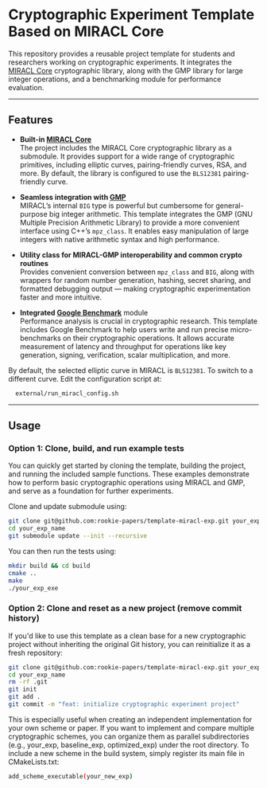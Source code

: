 # Cryptographic Experiment Template Based on MIRACL Core

This repository provides a reusable project template for students and researchers working on cryptographic experiments. It integrates the [MIRACL Core](https://github.com/miracl/core) cryptographic library, along with the GMP library for large integer operations, and a benchmarking module for performance evaluation.

---

## Features

- **Built-in [MIRACL Core](https://github.com/miracl/core)**  
  The project includes the MIRACL Core cryptographic library as a submodule. It provides support for a wide range of cryptographic primitives, including elliptic curves, pairing-friendly curves, RSA, and more. By default, the library is configured to use the `BLS12381` pairing-friendly curve.

- **Seamless integration with [GMP](https://gmplib.org/)**  
  MIRACL’s internal `BIG` type is powerful but cumbersome for general-purpose big integer arithmetic. This template integrates the GMP (GNU Multiple Precision Arithmetic Library) to provide a more convenient interface using C++’s `mpz_class`. It enables easy manipulation of large integers with native arithmetic syntax and high performance.

- **Utility class for MIRACL-GMP interoperability and common crypto routines**  
  Provides convenient conversion between `mpz_class` and `BIG`, along with wrappers for random number generation, hashing, secret sharing, and formatted debugging output — making cryptographic experimentation faster and more intuitive.

- **Integrated [Google Benchmark](https://github.com/google/benchmark)** module  
  Performance analysis is crucial in cryptographic research. This template includes Google Benchmark to help users write and run precise micro-benchmarks on their cryptographic operations. It allows accurate measurement of latency and throughput for operations like key generation, signing, verification, scalar multiplication, and more.



By default, the selected elliptic curve in MIRACL is `BLS12381`.
To switch to a different curve. Edit the configuration script at:
  
```bash
  external/run_miracl_config.sh
```

---



## Usage

### Option 1: Clone, build, and run example tests

You can quickly get started by cloning the template, building the project, and running the included sample functions. These examples demonstrate how to perform basic cryptographic operations using MIRACL and GMP, and serve as a foundation for further experiments.

Clone and update submodule using:
```bash
git clone git@github.com:rookie-papers/template-miracl-exp.git your_exp_name
cd your_exp_name
git submodule update --init --recursive
```

You can then run the tests using:
```bash
mkdir build && cd build
cmake ..
make
./your_exp_exe    
```


### Option 2: Clone and reset as a new project (remove commit history)

If you'd like to use this template as a clean base for a new cryptographic project without inheriting the original Git history, you can reinitialize it as a fresh repository:

```bash
git clone git@github.com:rookie-papers/template-miracl-exp.git your_exp_name
cd your_exp_name
rm -rf .git
git init
git add .
git commit -m "feat: initialize cryptographic experiment project"
```
This is especially useful when creating an independent implementation for your own scheme or paper.
If you want to implement and compare multiple cryptographic schemes, you can organize them as parallel subdirectories (e.g., your_exp, baseline_exp, optimized_exp) under the root directory.
To include a new scheme in the build system, simply register its main file in CMakeLists.txt:

```bash
add_scheme_executable(your_new_exp)
```
